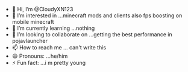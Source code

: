 - 👋 Hi, I’m @CloudyXN123
- 👀 I’m interested in ...minecraft mods and clients also fps boosting on mobile minecraft 
- 🌱 I’m currently learning ...nothing
- 💞️ I’m looking to collaborate on ...getting the best performance in pojavlauncher 
- 📫 How to reach me ... can't write this
- 😄 Pronouns: ...he/him
- ⚡ Fun fact: ...i m pretty young

<!---
CloudyXN123/CloudyXN123 is a ✨ special ✨ repository because its `README.md` (this file) appears on your GitHub profile.
You can click the Preview link to take a look at your changes.
--->
